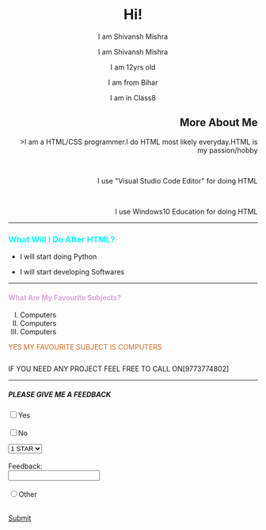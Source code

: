 <html>
<head>
    <title>Shivansh</title>
    <body>
        <h1 style="text-align:center">Hi!</h1>
        <p style="text-align: center">I am Shivansh Mishra</p>
        <p style="text-align: center">I am Shivansh Mishra</p>
        <p style="text-align:center">I am 12yrs old</p>
        <P style="text-align: center">I am from Bihar</p>
        <p style="text-align: center">I am in Class8</p>
            <h2 style="text-align:right">More About Me</h2>
            <P style="text-align: right">>I am a HTML/CSS programmer.I do HTML most likely everyday.HTML is my passion/hobby</p><Br>
            <p style="text-align: right">I use "Visual Studio Code Editor" for doing HTML</p><br>
            <p style="text-align: right">I use Windows10 Education for doing HTML</p>
            <Hr>
            <h3 style="color: aqua">What Will I Do After HTML?</h3>
            <ul type="disc">
                <li>I will start doing Python</p>
                <li>I will start developing Softwares
                </ul>
                <hr>
                <h4 style="color:plum">What Are My Favourite Subjects?</h4>
                <ol type="I">
                    <li>Computers</li>
                    <li>Computers</li>
                    <li>Computers</li>
                </ol>
                <p style="color: chocolate">YES MY FAVOURITE SUBJECT IS COMPUTERS</p>
                <H5 style="font-size:medium"></H5>IF YOU NEED ANY PROJECT FEEL FREE TO CALL ON[9773774802]</body></h5>
                <hr>
                <h5 style="font-style: italic">PLEASE GIVE ME A FEEDBACK</h5>
                <form>
                    <input type="checkbox" value="Yes">Yes<br><br>
                    <input type="checkbox" value="No">No
                </form>
                <select>
                    <option value="sad">1 STAR</option>
                    <option value="sad">2 STAR</option>
                    <option value="sad">3 STAR</option>
                    <option value="sad">4 STAR</option>
                    <option value="sad">5 STAR</option><br>
                </select>
                <form><br>
                    Feedback:<br>
                    <input type="text"><br><br>
                    <input type="radio" value="Other">Other
                </form>
                <br>
                <a href="file:///C:/Users/DELL/Desktop/feedback.html">Submit</a>
                </body>
                </head>
                </html>
                
                
            
